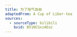 ```yaml
---
title: 为了哈气自由
adaptedFrom: A Cup of Liber-tea
sources:
  - sourceType: bilibili
    bvid: BV1NCGxzAEoz
---
```

